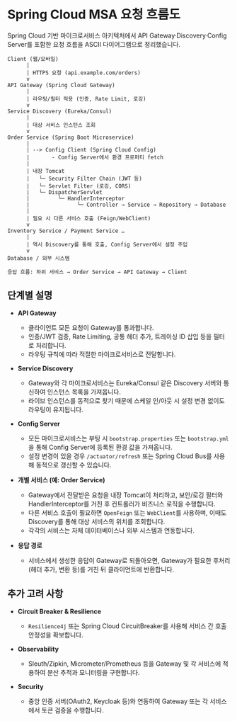 # Spring Cloud MSA 요청 흐름도

Spring Cloud 기반 마이크로서비스 아키텍처에서 API Gateway·Discovery·Config Server를 포함한 요청 흐름을 ASCII 다이어그램으로 정리했습니다.

```text
Client (웹/모바일)
      |
      | HTTPS 요청 (api.example.com/orders)
      v
API Gateway (Spring Cloud Gateway)
      |
      | 라우팅/필터 적용 (인증, Rate Limit, 로깅)
      v
Service Discovery (Eureka/Consul)
      |
      | 대상 서비스 인스턴스 조회
      v
Order Service (Spring Boot Microservice)
      |
      | --> Config Client (Spring Cloud Config)
      |       - Config Server에서 환경 프로퍼티 fetch
      |
      | 내장 Tomcat
      |   └─ Security Filter Chain (JWT 등)
      |   └─ Servlet Filter (로깅, CORS)
      |   └─ DispatcherServlet
      |         └─ HandlerInterceptor
      |               └─ Controller → Service → Repository → Database
      |
      | 필요 시 다른 서비스 호출 (Feign/WebClient)
      v
Inventory Service / Payment Service …
      |
      | 역시 Discovery를 통해 호출, Config Server에서 설정 주입
      v
Database / 외부 시스템

응답 흐름: 하위 서비스 → Order Service → API Gateway → Client
```

## 단계별 설명

- **API Gateway**
  - 클라이언트 모든 요청이 Gateway를 통과합니다.
  - 인증/JWT 검증, Rate Limiting, 공통 헤더 추가, 트레이싱 ID 삽입 등을 필터로 처리합니다.
  - 라우팅 규칙에 따라 적절한 마이크로서비스로 전달합니다.

- **Service Discovery**
  - Gateway와 각 마이크로서비스는 Eureka/Consul 같은 Discovery 서버와 통신하여 인스턴스 목록을 가져옵니다.
  - 라이브 인스턴스를 동적으로 찾기 때문에 스케일 인/아웃 시 설정 변경 없이도 라우팅이 유지됩니다.

- **Config Server**
  - 모든 마이크로서비스는 부팅 시 `bootstrap.properties` 또는 `bootstrap.yml`을 통해 Config Server에 등록된 환경 값을 가져옵니다.
  - 설정 변경이 있을 경우 `/actuator/refresh` 또는 Spring Cloud Bus를 사용해 동적으로 갱신할 수 있습니다.

- **개별 서비스 (예: Order Service)**
  - Gateway에서 전달받은 요청을 내장 Tomcat이 처리하고, 보안/로깅 필터와 HandlerInterceptor를 거친 후 컨트롤러가 비즈니스 로직을 수행합니다.
  - 다른 서비스 호출이 필요하면 `OpenFeign` 또는 `WebClient`를 사용하며, 이때도 Discovery를 통해 대상 서비스의 위치를 조회합니다.
  - 각각의 서비스는 자체 데이터베이스나 외부 시스템과 연동합니다.

- **응답 경로**
  - 서비스에서 생성한 응답이 Gateway로 되돌아오면, Gateway가 필요한 후처리(헤더 추가, 변환 등)를 거친 뒤 클라이언트에 반환합니다.

## 추가 고려 사항

- **Circuit Breaker & Resilience**
  - `Resilience4j` 또는 Spring Cloud CircuitBreaker를 사용해 서비스 간 호출 안정성을 확보합니다.

- **Observability**
  - Sleuth/Zipkin, Micrometer/Prometheus 등을 Gateway 및 각 서비스에 적용하여 분산 추적과 모니터링을 구현합니다.

- **Security**
  - 중앙 인증 서버(OAuth2, Keycloak 등)와 연동하여 Gateway 또는 각 서비스에서 토큰 검증을 수행합니다.

